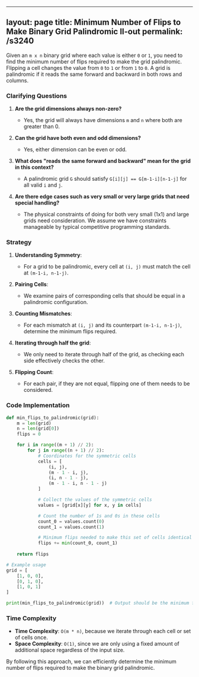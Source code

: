 
---
layout: page
title:  Minimum Number of Flips to Make Binary Grid Palindromic II-out
permalink: /s3240
---

Given an `m x n` binary grid where each value is either `0` or `1`, you need to find the minimum number of flips required to make the grid palindromic. Flipping a cell changes the value from `0` to `1` or from `1` to `0`. A grid is palindromic if it reads the same forward and backward in both rows and columns. 

### Clarifying Questions

1. **Are the grid dimensions always non-zero?**
   - Yes, the grid will always have dimensions `m` and `n` where both are greater than 0.

2. **Can the grid have both even and odd dimensions?**
   - Yes, either dimension can be even or odd.

3. **What does "reads the same forward and backward" mean for the grid in this context?**
   - A palindromic grid `G` should satisfy `G[i][j] == G[m-1-i][n-1-j]` for all valid `i` and `j`.

4. **Are there edge cases such as very small or very large grids that need special handling?**
   - The physical constraints of doing for both very small (1x1) and large grids need consideration. We assume we have constraints manageable by typical competitive programming standards.

### Strategy

1. **Understanding Symmetry**:
   - For a grid to be palindromic, every cell at `(i, j)` must match the cell at `(m-1-i, n-1-j)`. 

2. **Pairing Cells**:
   - We examine pairs of corresponding cells that should be equal in a palindromic configuration.

3. **Counting Mismatches**:
   - For each mismatch at `(i, j)` and its counterpart `(m-1-i, n-1-j)`, determine the minimum flips required.

4. **Iterating through half the grid**:
   - We only need to iterate through half of the grid, as checking each side effectively checks the other.

5. **Flipping Count**:
   - For each pair, if they are not equal, flipping one of them needs to be considered.

### Code Implementation

```python
def min_flips_to_palindromic(grid):
    m = len(grid)
    n = len(grid[0])
    flips = 0

    for i in range((m + 1) // 2):
        for j in range((n + 1) // 2):
            # Coordinates for the symmetric cells
            cells = [
                (i, j),
                (m - 1 - i, j),
                (i, n - 1 - j),
                (m - 1 - i, n - 1 - j)
            ]

            # Collect the values of the symmetric cells
            values = [grid[x][y] for x, y in cells]

            # Count the number of 1s and 0s in these cells
            count_0 = values.count(0)
            count_1 = values.count(1)

            # Minimum flips needed to make this set of cells identical
            flips += min(count_0, count_1)
    
    return flips

# Example usage
grid = [
    [1, 0, 0],
    [0, 1, 0],
    [1, 0, 1]
]

print(min_flips_to_palindromic(grid))  # Output should be the minimum flips
```

### Time Complexity

- **Time Complexity**: `O(m * n)`, because we iterate through each cell or set of cells once.
- **Space Complexity**: `O(1)`, since we are only using a fixed amount of additional space regardless of the input size.

By following this approach, we can efficiently determine the minimum number of flips required to make the binary grid palindromic.